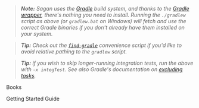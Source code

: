 

> _**Note:** Sagan uses the [Gradle](http://gradle.org) build system, and thanks to the [Gradle wrapper](http://www.gradle.org/docs/current/userguide/gradle_wrapper.html), there's nothing you need to install. Running the `./gradlew` script as above (or `gradlew.bat` on Windows) will fetch and use the correct Gradle binaries if you don't already have them installed on your system._
    
> _**Tip:** Check out the [`find-gradle`](https://github.com/cbeams/shell-scripts/blob/master/find-gradle) convenience script if you'd like to avoid relative pathing to the `gradlew` script._
    
> _**Tip:** if you wish to skip longer-running integration tests, run the above with `-x integTest`. See also Gradle's documentation on [excluding tasks](http://www.gradle.org/docs/current/userguide/tutorial_gradle_command_line.html#sec:excluding_tasks_from_the_command_line)._

Books

Getting Started Guide
